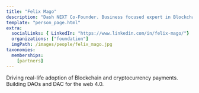 ```yaml
---
title: "Felix Mago"
description: "Dash NEXT Co-Founder. Business focused expert in Blockchain, DeFi, decentralization and cryptocurrency payments"
template: "person_page.html"
extra:
  socialLinks: { LinkedIn: "https://www.linkedin.com/in/felix-mago/"}
  organizations: ["foundation"]
  imgPath: /images/people/felix_mago.jpg
taxonomies:
  memberships:
    [partners]
---
```


Driving real-life adoption of Blockchain and cryptocurrency payments. Building DAOs and DAC for the web 4.0.